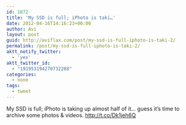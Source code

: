 ```yaml
---
id: 1872
title: 'My SSD is full; iPhoto is taki…'
date: 2012-04-16T14:16:23+00:00
author: Avi
layout: post
guid: http://aviflax.com/post/my-ssd-is-full-iphoto-is-taki-2/
permalink: /post/my-ssd-is-full-iphoto-is-taki-2/
aktt_notify_twitter:
  - 'yes'
aktt_twitter_id:
  - "191953194270732288"
categories:
  - none
tags:
  - tweet
---
```

My SSD is full; iPhoto is taking up almost half of it… guess it’s time to archive some photos & videos. <a href="http://t.co/Dk1jeh6Q" rel="nofollow">http://t.co/Dk1jeh6Q</a>